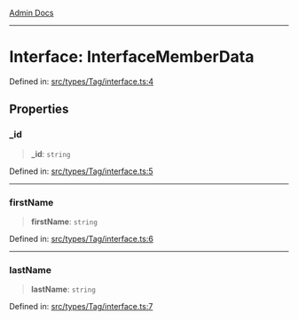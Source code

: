 [Admin Docs](/)

***

# Interface: InterfaceMemberData

Defined in: [src/types/Tag/interface.ts:4](https://github.com/PalisadoesFoundation/talawa-admin/blob/main/src/types/Tag/interface.ts#L4)

## Properties

### \_id

> **\_id**: `string`

Defined in: [src/types/Tag/interface.ts:5](https://github.com/PalisadoesFoundation/talawa-admin/blob/main/src/types/Tag/interface.ts#L5)

***

### firstName

> **firstName**: `string`

Defined in: [src/types/Tag/interface.ts:6](https://github.com/PalisadoesFoundation/talawa-admin/blob/main/src/types/Tag/interface.ts#L6)

***

### lastName

> **lastName**: `string`

Defined in: [src/types/Tag/interface.ts:7](https://github.com/PalisadoesFoundation/talawa-admin/blob/main/src/types/Tag/interface.ts#L7)

